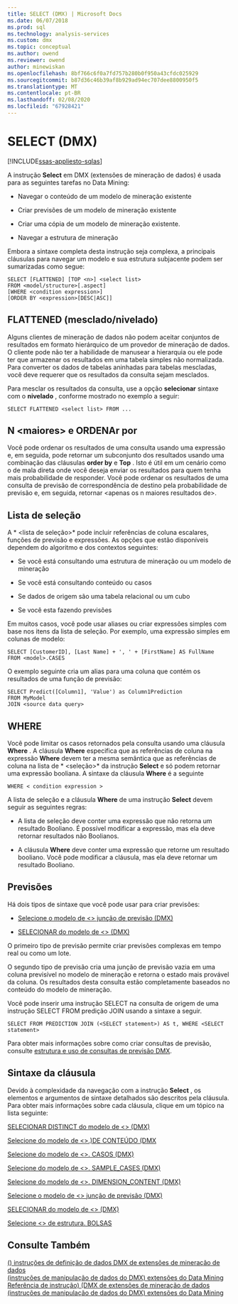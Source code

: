 ```yaml
---
title: SELECT (DMX) | Microsoft Docs
ms.date: 06/07/2018
ms.prod: sql
ms.technology: analysis-services
ms.custom: dmx
ms.topic: conceptual
ms.author: owend
ms.reviewer: owend
author: minewiskan
ms.openlocfilehash: 8bf766c6f0a7fd757b280b0f950a43cfdc025929
ms.sourcegitcommit: b87d36c46b39af8b929ad94ec707dee8800950f5
ms.translationtype: MT
ms.contentlocale: pt-BR
ms.lasthandoff: 02/08/2020
ms.locfileid: "67928421"
---
```

# <a name="select-dmx"></a>SELECT (DMX)
[!INCLUDE[ssas-appliesto-sqlas](../includes/ssas-appliesto-sqlas.md)]

  A instrução **Select** em DMX (extensões de mineração de dados) é usada para as seguintes tarefas no Data Mining:  
  
-   Navegar o conteúdo de um modelo de mineração existente  
  
-   Criar previsões de um modelo de mineração existente  
  
-   Criar uma cópia de um modelo de mineração existente.  
  
-   Navegar a estrutura de mineração  
  
 Embora a sintaxe completa desta instrução seja complexa, a principais cláusulas para navegar um modelo e sua estrutura subjacente podem ser sumarizadas como segue:  
  
```  
SELECT [FLATTENED] [TOP <n>] <select list>  
FROM <model/structure>[.aspect]  
[WHERE <condition expression>]  
[ORDER BY <expression>[DESC|ASC]]  
```  
  
## <a name="flattened"></a>FLATTENED (mesclado/nivelado)  
 Alguns clientes de mineração de dados não podem aceitar conjuntos de resultados em formato hierárquico de um provedor de mineração de dados. O cliente pode não ter a habilidade de manusear a hierarquia ou ele pode ter que armazenar os resultados em uma tabela simples não normalizada. Para converter os dados de tabelas aninhadas para tabelas mescladas, você deve requerer que os resultados da consulta sejam mesclados.  
  
 Para mesclar os resultados da consulta, use a opção **selecionar** sintaxe com o **nivelado** , conforme mostrado no exemplo a seguir:  
  
```  
SELECT FLATTENED <select list> FROM ...  
```  
  
## <a name="top-n-and-order-by"></a>N \<maiores> e ORDENAr por  
 Você pode ordenar os resultados de uma consulta usando uma expressão e, em seguida, pode retornar um subconjunto dos resultados usando uma combinação das cláusulas **order by** e **Top** . Isto é útil em um cenário como o de mala direta onde você deseja enviar os resultados para quem tenha mais probabilidade de responder. Você pode ordenar os resultados de uma consulta de previsão de correspondência de destino pela probabilidade de previsão e, em seguida, retornar \<apenas os n maiores resultados de>.  
  
## <a name="select-list"></a>Lista de seleção  
 A * \<lista de seleção>* pode incluir referências de coluna escalares, funções de previsão e expressões. As opções que estão disponíveis dependem do algoritmo e dos contextos seguintes:  
  
-   Se você está consultando uma estrutura de mineração ou um modelo de mineração  
  
-   Se você está consultando conteúdo ou casos  
  
-   Se dados de origem são uma tabela relacional ou um cubo  
  
-   Se você esta fazendo previsões  
  
 Em muitos casos, você pode usar aliases ou criar expressões simples com base nos itens da lista de seleção. Por exemplo, uma expressão simples em colunas de modelo:  
  
```  
SELECT [CustomerID], [Last Name] + ', ' + [FirstName] AS FullName  
FROM <model>.CASES  
```  
  
 O exemplo seguinte cria um alias para uma coluna que contém os resultados de uma função de previsão:  
  
```  
SELECT Predict([Column1], 'Value') as Column1Prediction  
FROM MyModel  
JOIN <source data query>  
```  
  
## <a name="where"></a>WHERE  
 Você pode limitar os casos retornados pela consulta usando uma cláusula **Where** . A cláusula **Where** especifica que as referências de coluna na expressão **Where** devem ter a mesma semântica que as referências de coluna na lista de * \<seleção>* da instrução **Select** e só podem retornar uma expressão booliana. A sintaxe da cláusula **Where** é a seguinte  
  
```  
WHERE < condition expression >  
```  
  
 A lista de seleção e a cláusula **Where** de uma instrução **Select** devem seguir as seguintes regras:  
  
-   A lista de seleção deve conter uma expressão que não retorna um resultado Booliano. É possível modificar a expressão, mas ela deve retornar resultados não Boolianos.  
  
-   A cláusula **Where** deve conter uma expressão que retorne um resultado booliano. Você pode modificar a cláusula, mas ela deve retornar um resultado Booliano.  
  
## <a name="predictions"></a>Previsões  
 Há dois tipos de sintaxe que você pode usar para criar previsões:  
  
-   [Selecione o modelo de &#60;&#62; junção de previsão &#40;DMX&#41;](../dmx/select-from-model-prediction-join-dmx.md)  
  
-   [SELECIONAR do modelo de &#60;&#62; &#40;DMX&#41;](../dmx/select-from-model-dmx.md)  
  
 O primeiro tipo de previsão permite criar previsões complexas em tempo real ou como um lote.  
  
 O segundo tipo de previsão cria uma junção de previsão vazia em uma coluna previsível no modelo de mineração e retorna o estado mais provável da coluna. Os resultados desta consulta estão completamente baseados no conteúdo do modelo de mineração.  
  
 Você pode inserir uma instrução SELECT na consulta de origem de uma instrução SELECT FROM predição JOIN usando a sintaxe a seguir.  
  
```  
SELECT FROM PREDICTION JOIN (<SELECT statement>) AS t, WHERE <SELECT statement>  
```  
  
 Para obter mais informações sobre como criar consultas de previsão, consulte [estrutura e uso de consultas de previsão DMX](../dmx/structure-and-usage-of-dmx-prediction-queries.md).  
  
## <a name="clause-syntax"></a>Sintaxe da cláusula  
 Devido à complexidade da navegação com a instrução **Select** , os elementos e argumentos de sintaxe detalhados são descritos pela cláusula. Para obter mais informações sobre cada cláusula, clique em um tópico na lista seguinte:  
  
 [SELECIONAR DISTINCT do modelo de &#60;&#62; &#40;DMX&#41;](../dmx/select-distinct-from-model-dmx.md)  
  
 [Selecione do modelo de &#60;&#62;.&#41;DE CONTEÚDO &#40;DMX](../dmx/select-from-model-content-dmx.md)  
  
 [Selecione do modelo de &#60;&#62;. CASOS &#40;DMX&#41;](../dmx/select-from-model-cases-dmx.md)  
  
 [Selecione do modelo de &#60;&#62;. SAMPLE_CASES &#40;DMX&#41;](../dmx/select-from-model-sample-cases-dmx.md)  
  
 [Selecione do modelo de &#60;&#62;. DIMENSION_CONTENT &#40;DMX&#41;](../dmx/select-from-model-dimension-content-dmx.md)  
  
 [Selecione o modelo de &#60;&#62; junção de previsão &#40;DMX&#41;](../dmx/select-from-model-prediction-join-dmx.md)  
  
 [SELECIONAR do modelo de &#60;&#62; &#40;DMX&#41;](../dmx/select-from-model-dmx.md)  
  
 [Selecione &#60;&#62; de estrutura. BOLSAS](../dmx/select-from-structure-cases.md)  
  
## <a name="see-also"></a>Consulte Também  
 [&#40;&#41; instruções de definição de dados DMX de extensões de mineração de dados](../dmx/dmx-statements-data-definition.md)   
 [&#40;instruções de manipulação de dados do DMX&#41; extensões do Data Mining](../dmx/dmx-statements-data-manipulation.md)   
 [Referência de instrução&#41; &#40;DMX de extensões de mineração de dados](../dmx/data-mining-extensions-dmx-statements.md)   
 [&#40;instruções de manipulação de dados do DMX&#41; extensões do Data Mining](../dmx/dmx-statements-data-manipulation.md)  
  
  
